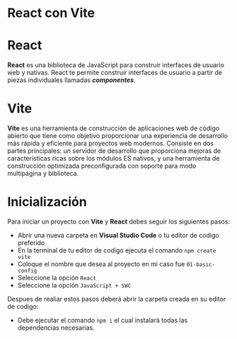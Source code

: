 # React con Vite
# React
**React** es una biblioteca de JavaScript para construir interfaces de usuario web y nativas. React te permite construir interfaces de usuario a partir de piezas individuales llamadas ***componentes***. 
# Vite
**Vite** es una herramienta de construcción de aplicaciones web de código abierto que tiene como objetivo proporcionar una experiencia de desarrollo más rápida y eficiente para proyectos web modernos. Consiste en dos partes principales: un servidor de desarrollo que proporciona mejoras de características ricas sobre los módulos ES nativos, y una herramienta de construcción optimizada preconfigurada con soporte para modo multipágina y biblioteca.
# Inicialización
Para iniciar un proyecto con **Vite** y **React** debes seguir los siguientes pasos:
- Abrir una nueva carpeta en **Visual Studio Code** o tu editor de codigo preferido
- En la terminal de tu editor de codigo ejecuta el comando `npm create vite`
- Coloque el nombre que desea  al proyecto en mi caso fue `01-basic-config`
- Seleccione la opción `React`
- Seleccione la opción `JavaScript + SWC`

Despues de realiar estos pasos deberá abrir la carpeta creada en su editor de codigo:
- Debe ejecutar el comando `npm i` el cual instalará todas las dependencias necesarias.